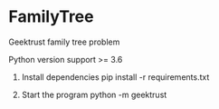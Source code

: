 # FamilyTree
Geektrust family tree problem

Python version support >= 3.6

1. Install dependencies
pip install -r requirements.txt

2. Start the program
 python -m geektrust <path of the test file>
